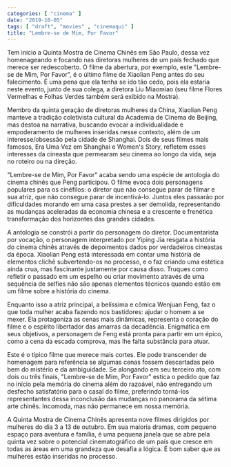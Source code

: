 ```yaml
---
categories: [ "cinema" ]
date: "2019-10-05"
tags: [ "draft", "movies" , "cinemaqui" ]
title: "Lembre-se de Mim, Por Favor"
---
```

Tem início a Quinta Mostra de Cinema Chinês em São Paulo, dessa
vez homenageando e focando nas diretoras mulheres de um país fechado
que merece ser redescoberto. O filme da abertura, por exemplo, este
"Lembre-se de Mim, Por Favor", é o último filme de Xiaolian Peng antes
do seu falecimento. É uma pena que ela tenha se ido tão cedo, pois ela
estaria neste evento, junto de sua colega, a diretora Liu Miaomiao (seu
filme Flores Vermelhas e Folhas Verdes também será exibido na Mostra).

Membro da quinta geração de diretoras mulheres da China, Xiaolian
Peng manteve a tradição coletivista cultural da Academia de Cinema
de Beijing, mas destoa na narrativa, buscando evocar a individualidade
e empoderamento de mulheres inseridas nesse contexto, além de um
interesse/obsessão pela cidade de Shanghai. Dois de seus filmes
mais famosos, Era Uma Vez em Shanghai e Women's Story, refletem esses
interesses da cineasta que permearam seu cinema ao longo da vida, seja
no roteiro ou na direção.

"Lembre-se de Mim, Por Favor" acaba sendo uma espécie de antologia
do cinema chinês que Peng participou. O filme evoca dois personagens
populares para os cinéfilos: o diretor que não consegue parar de
filmar e sua atriz, que não consegue parar de incentivá-lo. Juntos eles
passarão por dificuldades morando em uma casa prestes a ser demolida,
representando as mudanças aceleradas da economia chinesa e a crescente
e frenética transformação dos horizontes das grandes cidades.

A antologia se constrói a partir do personagem do diretor. Documentarista
por vocação, o personagem interpretado por Yiping Jia resgata
a história do cinema chinês através de depoimentos dados por
verdadeiros cineastas da época. Xiaolian Peng está interessada em
contar uma história de elementos clichê subvertendo-os no processo,
e o faz criando uma estética ainda crua, mas fascinante justamente
por causa disso. Truques como refletir o passado em um espelho ou criar
movimento através de uma sequência de selfies não são apenas elementos
técnicos quando estão em um filme sobre a história do cinema.

Enquanto isso a atriz principal, a belíssima e cômica Wenjuan Feng,
faz o que toda mulher acaba fazendo nos bastidores: ajudar o homem a se
mexer. Ela protagoniza as cenas mais dinâmicas, representa o coração
do filme e o espírito libertador das amarras da decadência. Enigmática
em seus objetivos, a personagem de Feng está pronta para partir em um
épico, como a cena da escada comprova, mas lhe falta substância para
atuar.

Este é o típico filme que merece mais cortes. Ele pode transcender de
homenagem para referência se algumas cenas fossem descartadas pelo bem
do mistério e da ambiguidade. Se alongando em seu terceiro ato, com dois
ou três finais, "Lembre-se de Mim, Por Favor" estica o pedido que faz
no início pela memória do cinema além do razoável, não entregando
um desfecho satisfatório para o casal do filme, preferindo torná-los
representantes dessa inconclusão das mudanças no panorama da sétima
arte chinês. Incomoda, mas não permanece em nossa memória.

A Quinta Mostra de Cinema Chinês apresenta nove filmes dirigidos por
mulheres do dia 3 a 13 de outubro. Em sua maioria dramas, com pequeno
espaço para aventura e família, é uma pequena janela que se abre pela
quinta vez sobre o potencial cinematográfico de um país que cresce em
todas as áreas em uma grandeza que desafia a lógica. É bom saber que
as mulheres estão inseridas no processo.
